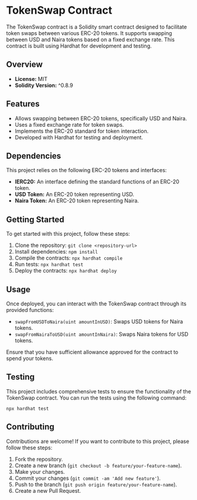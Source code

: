 # TokenSwap Contract

The TokenSwap contract is a Solidity smart contract designed to facilitate token swaps between various ERC-20 tokens. It supports swapping between USD and Naira tokens based on a fixed exchange rate. This contract is built using Hardhat for development and testing.

## Overview

- **License:** MIT
- **Solidity Version:** ^0.8.9

## Features

- Allows swapping between ERC-20 tokens, specifically USD and Naira.
- Uses a fixed exchange rate for token swaps.
- Implements the ERC-20 standard for token interaction.
- Developed with Hardhat for testing and deployment.

## Dependencies

This project relies on the following ERC-20 tokens and interfaces:

- **IERC20:** An interface defining the standard functions of an ERC-20 token.
- **USD Token:** An ERC-20 token representing USD.
- **Naira Token:** An ERC-20 token representing Naira.

## Getting Started

To get started with this project, follow these steps:

1. Clone the repository: `git clone <repository-url>`
2. Install dependencies: `npm install`
3. Compile the contracts: `npx hardhat compile`
4. Run tests: `npx hardhat test`
5. Deploy the contracts: `npx hardhat deploy`

## Usage

Once deployed, you can interact with the TokenSwap contract through its provided functions:

- `swapFromUSDToNaira(uint amountInUSD)`: Swaps USD tokens for Naira tokens.
- `swapFromNairaToUSD(uint amountInNaira)`: Swaps Naira tokens for USD tokens.

Ensure that you have sufficient allowance approved for the contract to spend your tokens.

## Testing

This project includes comprehensive tests to ensure the functionality of the TokenSwap contract. You can run the tests using the following command:

```
npx hardhat test
```

## Contributing

Contributions are welcome! If you want to contribute to this project, please follow these steps:

1. Fork the repository.
2. Create a new branch (`git checkout -b feature/your-feature-name`).
3. Make your changes.
4. Commit your changes (`git commit -am 'Add new feature'`).
5. Push to the branch (`git push origin feature/your-feature-name`).
6. Create a new Pull Request.


